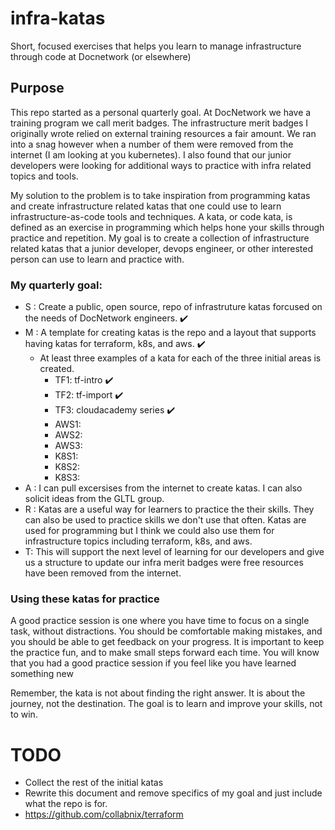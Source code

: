 # infra-katas
Short, focused exercises that helps you learn to manage infrastructure through code at Docnetwork (or elsewhere)

## Purpose

This repo started as a personal quarterly goal.  At DocNetwork we have a training program we call merit badges.  The infrastructure merit badges I originally wrote relied on external training resources a fair amount.  We ran into a snag however when a number of them were removed from the internet (I am looking at you kubernetes).  I also found that our junior developers were looking for additional ways to practice with infra related topics and tools.  

My solution to the problem is to take inspiration from programming katas and create infrastructure related katas that one could use to learn infrastructure-as-code tools and techniques. A kata, or code kata, is defined as an exercise in programming which helps hone your skills through practice and repetition. My goal is to create a collection of infrastructure related katas that a junior developer, devops engineer, or other interested person can use to learn and practice with.
 
### My quarterly goal:
- S :  Create a public, open source, repo of infrastruture katas forcused on the needs of DocNetwork engineers. :heavy_check_mark: 
- M : A template for creating katas is the repo and a layout that supports having katas for terraform, k8s, and aws. :heavy_check_mark: 
    - At least three examples of a kata for each of the three initial areas is created.
        - TF1: tf-intro :heavy_check_mark: 
        - TF2: tf-import :heavy_check_mark: 
        - TF3: cloudacademy series :heavy_check_mark: 
        - AWS1:
        - AWS2:
        - AWS3:
        - K8S1:
        - K8S2:
        - K8S3:
- A :  I can pull excersises from the internet to create katas.  I can also solicit ideas from the GLTL group.
- R : Katas are a useful way for learners to practice the their skills. They can also be used to practice skills we don't use that often. Katas are used for programming but I think we could also use them for infrastructure topics including terraform, k8s, and aws.  
- T: This will support the next level of learning for our developers and give us a structure to update our infra merit badges were free resources have been removed from the internet.


### Using these katas for practice

A good practice session is one where you have time to focus on a single task, without distractions. You should be comfortable making mistakes, and you should be able to get feedback on your progress. It is important to keep the practice fun, and to make small steps forward each time. You will know that you had a good practice session if you feel like you have learned something new

Remember, the kata is not about finding the right answer. It is about the journey, not the destination. The goal is to learn and improve your skills, not to win.


# TODO
- Collect the rest of the initial katas
- Rewrite this document and remove specifics of my goal and just include what the repo is for.
- https://github.com/collabnix/terraform

